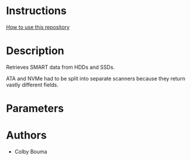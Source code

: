 # Instructions
[How to use this repository](../../README.md)

# Description
Retrieves SMART data from HDDs and SSDs.

ATA and NVMe had to be split into separate scanners because they return vastly different fields.

# Parameters


# Authors
* Colby Bouma